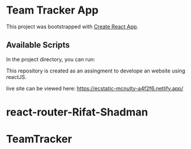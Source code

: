 # Team Tracker App 

This project was bootstrapped with [Create React App](https://github.com/facebook/create-react-app).

## Available Scripts

In the project directory, you can run:

This repository is created as an assingment to develope an website using reactJS.

live site can be viewed here: https://ecstatic-mcnulty-a4f2f6.netlify.app/
# react-router-Rifat-Shadman
# TeamTracker
